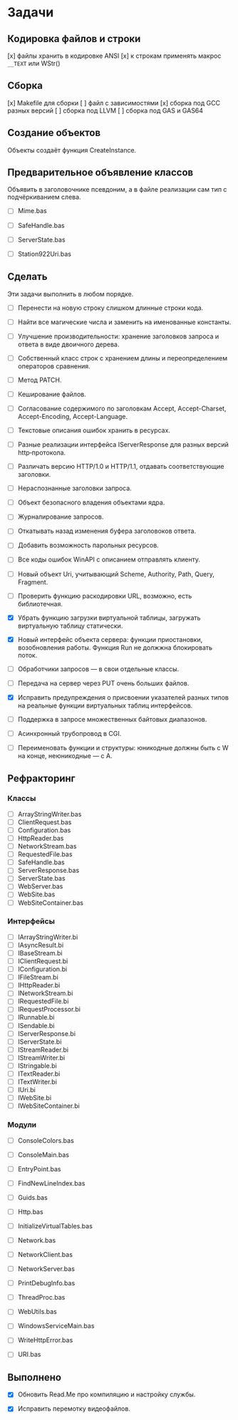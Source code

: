 ﻿# Задачи

## Кодировка файлов и строки

[x] файлы хранить в кодировке ANSI
[x] к строкам применять макрос `__TEXT` или WStr()

## Сборка

[x] Makefile для сборки
[ ] файл с зависимостями
[x] сборка под GCC разных версий
[ ] сборка под LLVM
[ ] сборка под GAS и GAS64


## Создание объектов

Объекты создаёт функция CreateInstance.


## Предварительное объявление классов

Объявить в заголовочнике псевдоним, а в файле реализации сам тип с подчёркиванием слева.

* [ ] Mime.bas
* [ ] SafeHandle.bas
* [ ] ServerState.bas
* [ ] Station922Uri.bas


## Сделать

Эти задачи выполнить в любом порядке.

* [ ] Перенести на новую строку слишком длинные строки кода.
* [ ] Найти все магические числа и заменить на именованные константы.
* [ ] Улучшение производительности: хранение заголовков запроса и ответа в виде двоичного дерева.
* [ ] Собственный класс строк с хранением длины и переопределением операторов сравнения.
* [ ] Метод PATCH.
* [ ] Кеширование файлов.
* [ ] Согласование содержимого по заголовкам Accept, Accept-Charset, Accept-Encoding, Accept-Language.
* [ ] Текстовые описания ошибок хранить в ресурсах.
* [ ] Разные реализации интерфейса IServerResponse для разных версий http‐протокола.
* [ ] Различать версию HTTP/1.0 и HTTP/1.1, отдавать соответствующие заголовки.
* [ ] Нераспознанные заголовки запроса.
* [ ] Объект безопасного владения объектами ядра.
* [ ] Журналирование запросов.
* [ ] Откатывать назад изменения буфера заголовоков ответа.
* [ ] Добавить возможность парольных ресурсов.
* [ ] Все коды ошибок WinAPI с описанием отправлять клиенту.
* [ ] Новый объект Uri, учитывающий Scheme, Authority, Path, Query, Fragment.
* [ ] Проверить функцию раскодировки URL, возможно, есть библиотечная.
* [x] Убрать функцию загрузки виртуальной таблицы, загружать виртуальную таблицу статически.
* [x] Новый интерфейс объекта сервера: функции приостановки, возобновления работы. Функция Run не должжна блокировать поток.
* [ ] Обработчики запросов — в свои отдельные классы.
* [ ] Передача на сервер через PUT очень больших файлов.
* [x] Исправить предупреждения о присвоении указателей разных типов на реальные функции виртуальных таблиц интерфейсов.
* [ ] Поддержка в запросе множественных байтовых диапазонов.
* [ ] Асинхронный трубопровод в CGI.
* [ ] Переименовать функции и структуры: юникодные должны быть с W на конце, неюникодные — с A.


## Рефракторинг

### Классы

* [ ] ArrayStringWriter.bas
* [ ] ClientRequest.bas
* [ ] Configuration.bas
* [ ] HttpReader.bas
* [ ] NetworkStream.bas
* [ ] RequestedFile.bas
* [ ] SafeHandle.bas
* [ ] ServerResponse.bas
* [ ] ServerState.bas
* [ ] WebServer.bas
* [ ] WebSite.bas
* [ ] WebSiteContainer.bas

### Интерфейсы

* [ ] IArrayStringWriter.bi
* [ ] IAsyncResult.bi
* [ ] IBaseStream.bi
* [ ] IClientRequest.bi
* [ ] IConfiguration.bi
* [ ] IFileStream.bi
* [ ] IHttpReader.bi
* [ ] INetworkStream.bi
* [ ] IRequestedFile.bi
* [ ] IRequestProcessor.bi
* [ ] IRunnable.bi
* [ ] ISendable.bi
* [ ] IServerResponse.bi
* [ ] IServerState.bi
* [ ] IStreamReader.bi
* [ ] IStreamWriter.bi
* [ ] IStringable.bi
* [ ] ITextReader.bi
* [ ] ITextWriter.bi
* [ ] IUri.bi
* [ ] IWebSite.bi
* [ ] IWebSiteContainer.bi

### Модули

* [ ] ConsoleColors.bas
* [ ] ConsoleMain.bas
* [ ] EntryPoint.bas
* [ ] FindNewLineIndex.bas
* [ ] Guids.bas
* [ ] Http.bas
* [ ] InitializeVirtualTables.bas
* [ ] Network.bas
* [ ] NetworkClient.bas
* [ ] NetworkServer.bas
* [ ] PrintDebugInfo.bas
* [ ] ThreadProc.bas
* [ ] WebUtils.bas
* [ ] WindowsServiceMain.bas
* [ ] WriteHttpError.bas
* [ ] URI.bas


## Выполнено

* [x] Обновить Read.Me про компиляцию и настройку службы.
* [x] Исправить перемотку видеофайлов.

